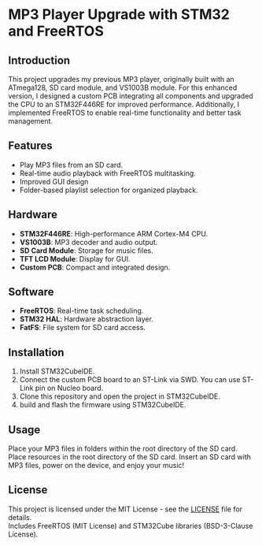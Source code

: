 # MP3 Player Upgrade with STM32 and FreeRTOS

## Introduction
This project upgrades my previous MP3 player, originally built with an ATmega128, SD card module, and VS1003B module. For this enhanced version, I designed a custom PCB integrating all components and upgraded the CPU to an STM32F446RE for improved performance. Additionally, I implemented FreeRTOS to enable real-time functionality and better task management.

## Features
- Play MP3 files from an SD card.
- Real-time audio playback with FreeRTOS multitasking.
- Improved GUI design
- Folder-based playlist selection for organized playback.

## Hardware
- **STM32F446RE**: High-performance ARM Cortex-M4 CPU.
- **VS1003B**: MP3 decoder and audio output.
- **SD Card Module**: Storage for music files.
- **TFT LCD Module**: Display for GUI.
- **Custom PCB**: Compact and integrated design.

## Software
- **FreeRTOS**: Real-time task scheduling.
- **STM32 HAL**: Hardware abstraction layer.
- **FatFS**: File system for SD card access.

## Installation
1. Install STM32CubeIDE.
2. Connect the custom PCB board to an ST-Link via SWD. You can use ST-Link pin on Nucleo board.
3. Clone this repository and open the project in STM32CubeIDE.
4. build and flash the firmware using STM32CubeIDE.

## Usage
Place your MP3 files in folders within the root directory of the SD card.
Place resources in the root directory of the SD card.
Insert an SD card with MP3 files, power on the device, and enjoy your music!

## License
This project is licensed under the MIT License - see the [LICENSE](LICENSE) file for details.  
Includes FreeRTOS (MIT License) and STM32Cube libraries (BSD-3-Clause License).
